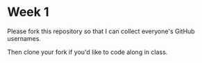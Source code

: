 # Week 1

Please fork this repository so that I can collect everyone's GitHub usernames.

Then clone your fork if you'd like to code along in class.
